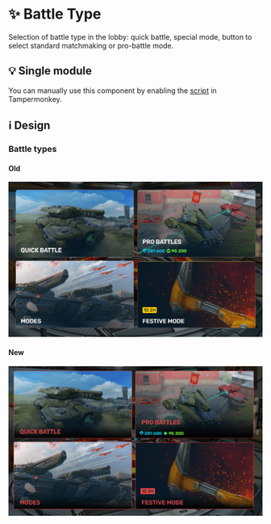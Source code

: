 # :sparkles: Battle Type

Selection of battle type in the lobby: quick battle, special mode, button to select standard matchmaking or pro-battle mode.

## :bulb: Single module

You can manually use this component by enabling the [script](https://github.com/OrakomoRi/Severitium/blob/main/src/Lobby/BattleSelect/BattleType/BattleType.user.js?raw=true) in Tampermonkey.

## :information_source: Design

### Battle types

#### Old

![](/images/lobby/old/battletype.png)

#### New

![](/images/lobby/new/battletype.png)
